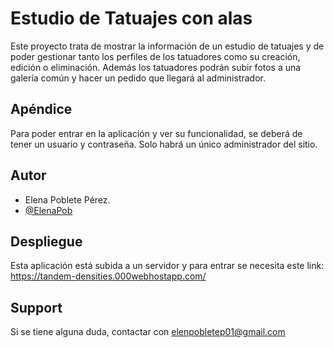 
# Estudio de Tatuajes con alas

Este proyecto trata de mostrar la información de un estudio de tatuajes y de poder gestionar tanto los perfiles de los tatuadores como su creación, edición o eliminación.
Además los tatuadores podrán subir fotos a una galería común y hacer un pedido que llegará al administrador.


## Apéndice

Para poder entrar en la aplicación y ver su funcionalidad, se deberá de tener un usuario y contraseña.
Solo habrá un único administrador del sitio.


## Autor

- Elena Poblete Pérez.
- [@ElenaPob](https://github.com/ElenaPob)


## Despliegue

Esta aplicación está subida a un servidor y para entrar se necesita este link:
https://tandem-densities.000webhostapp.com/

## Support

Si se tiene alguna duda, contactar con elenpobletep01@gmail.com


